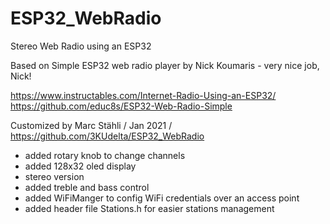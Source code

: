 # ESP32_WebRadio
Stereo Web Radio using an ESP32

Based on Simple ESP32 web radio player by Nick Koumaris - very nice job, Nick!

https://www.instructables.com/Internet-Radio-Using-an-ESP32/
https://github.com/educ8s/ESP32-Web-Radio-Simple

Customized by Marc Stähli / Jan 2021 / https://github.com/3KUdelta/ESP32_WebRadio
  - added rotary knob to change channels
  - added 128x32 oled display
  - stereo version
  - added treble and bass control
  - added WiFiManger to config WiFi credentials over an access point
  - added header file Stations.h for easier stations management
